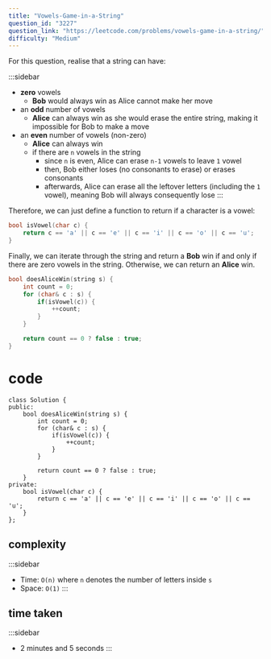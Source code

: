 ```yaml
---
title: "Vowels-Game-in-a-String"
question_id: "3227"
question_link: "https://leetcode.com/problems/vowels-game-in-a-string/"
difficulty: "Medium"
---
```


For this question, realise that a string can have:

:::sidebar
- **zero** vowels
    - **Bob** would always win as Alice cannot make her move 
- an **odd** number of vowels
    - **Alice** can always win as she would erase the entire string, making it impossible for Bob to make a move
- an **even** number of vowels (non-zero)
    - **Alice** can always win
    - if there are `n` vowels in the string
        - since `n` is even, Alice can erase `n-1` vowels to leave `1` vowel
        - then, Bob either loses (no consonants to erase) or erases consonants
        - afterwards, Alice can erase all the leftover letters (including the `1` vowel), meaning Bob will always consequently lose
:::

Therefore, we can just define a function to return if a character is a vowel:

```cpp
bool isVowel(char c) {
    return c == 'a' || c == 'e' || c == 'i' || c == 'o' || c == 'u';
}
```

Finally, we can iterate through the string and return a **Bob** win if and only if there are zero vowels in the string.
Otherwise, we can return an **Alice** win.

```cpp
bool doesAliceWin(string s) {
    int count = 0;
    for (char& c : s) {
        if(isVowel(c)) {
            ++count;
        }
    }

    return count == 0 ? false : true;
}
```

# cod<span>e</span>

```{.cpp}
class Solution {
public:
    bool doesAliceWin(string s) {
        int count = 0;
        for (char& c : s) {
            if(isVowel(c)) {
                ++count;
            }
        }

        return count == 0 ? false : true;
    }
private:
    bool isVowel(char c) {
        return c == 'a' || c == 'e' || c == 'i' || c == 'o' || c == 'u';
    }
};
```

## complexit<span>y</span>

:::sidebar
- Time: `O(n)` where `n` denotes the number of letters inside `s`
- Space: `O(1)`
:::

## time take<span>n</span>

:::sidebar
- 2 minutes and 5 seconds
:::
